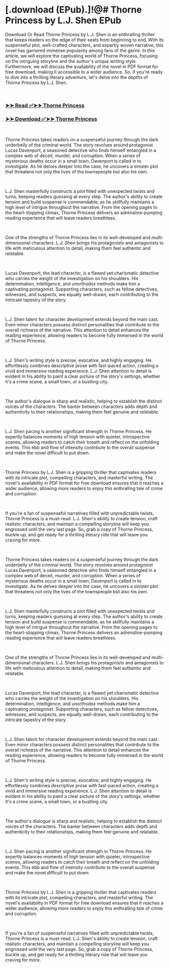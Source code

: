 # [.download (EPub).]!@# Thorne Princess by L.J. Shen EPub

<p>Download Or Read Thorne Princess by L.J. Shen is an enthralling thriller that keeps readers on the edge of their seats from beginning to end. With its suspenseful plot, well-crafted characters, and expertly woven narrative, this novel has garnered immense popularity among fans of the genre. In this article, we will explore the captivating world of Thorne Princess, focusing on the intriguing storyline and the author's unique writing style. Furthermore, we will discuss the availability of the novel in PDF format for free download, making it accessible to a wider audience. So, if you're ready to dive into a thrilling literary adventure, let's delve into the depths of Thorne Princess by L.J. Shen.</p>
<p>&nbsp;</p>

### [➤➤ Read ✅➤➤ Thorne Princess](https://thehelpfulbooks.blogspot.com/id/64395170)

### [➤➤ Download ✅➤➤ Thorne Princess](https://thehelpfulbooks.blogspot.com/id/64395170)

<p>&nbsp;</p>
<p>Thorne Princess takes readers on a suspenseful journey through the dark underbelly of the criminal world. The story revolves around protagonist Lucas Davenport, a seasoned detective who finds himself entangled in a complex web of deceit, murder, and corruption. When a series of mysterious deaths occur in a small town, Davenport is called in to investigate. As he delves deeper into the case, he uncovers a sinister plot that threatens not only the lives of the townspeople but also his own.</p>
<p>&nbsp;</p>
<p>L.J. Shen masterfully constructs a plot filled with unexpected twists and turns, keeping readers guessing at every step. The author's ability to create tension and build suspense is commendable, as he skillfully maintains a high level of intrigue throughout the narrative. From the opening pages to the heart-stopping climax, Thorne Princess delivers an adrenaline-pumping reading experience that will leave readers breathless.</p>
<p>&nbsp;</p>
<p>One of the strengths of Thorne Princess lies in its well-developed and multi-dimensional characters. L.J. Shen brings his protagonists and antagonists to life with meticulous attention to detail, making them feel authentic and relatable.</p>
<p>&nbsp;</p>
<p>Lucas Davenport, the lead character, is a flawed yet charismatic detective who carries the weight of the investigation on his shoulders. His determination, intelligence, and unorthodox methods make him a captivating protagonist. Supporting characters, such as fellow detectives, witnesses, and suspects, are equally well-drawn, each contributing to the intricate tapestry of the story.</p>
<p>&nbsp;</p>
<p>L.J. Shen talent for character development extends beyond the main cast. Even minor characters possess distinct personalities that contribute to the overall richness of the narrative. This attention to detail enhances the reading experience, allowing readers to become fully immersed in the world of Thorne Princess.</p>
<p>&nbsp;</p>
<p>L.J. Shen's writing style is precise, evocative, and highly engaging. He effortlessly combines descriptive prose with fast-paced action, creating a vivid and immersive reading experience. L.J. Shen attention to detail is evident in his ability to paint a clear picture of the story's settings, whether it's a crime scene, a small town, or a bustling city.</p>
<p>&nbsp;</p>
<p>The author's dialogue is sharp and realistic, helping to establish the distinct voices of the characters. The banter between characters adds depth and authenticity to their relationships, making them feel genuine and relatable.</p>
<p>&nbsp;</p>
<p>L.J. Shen pacing is another significant strength in Thorne Princess. He expertly balances moments of high tension with quieter, introspective scenes, allowing readers to catch their breath and reflect on the unfolding events. This ebb and flow of intensity contribute to the overall suspense and make the novel difficult to put down.</p>
<p>&nbsp;</p>
<p>Thorne Princess by L.J. Shen is a gripping thriller that captivates readers with its intricate plot, compelling characters, and masterful writing. The novel's availability in PDF format for free download ensures that it reaches a wider audience, allowing more readers to enjoy this enthralling tale of crime and corruption.</p>
<p>&nbsp;</p>
<p>If you're a fan of suspenseful narratives filled with unpredictable twists, Thorne Princess is a must-read. L.J. Shen's ability to create tension, craft realistic characters, and maintain a compelling storyline will keep you engrossed until the very last page. So, grab a copy of Thorne Princess, buckle up, and get ready for a thrilling literary ride that will leave you craving for more.</p>
<p>&nbsp;</p>
<p>Thorne Princess takes readers on a suspenseful journey through the dark underbelly of the criminal world. The story revolves around protagonist Lucas Davenport, a seasoned detective who finds himself entangled in a complex web of deceit, murder, and corruption. When a series of mysterious deaths occur in a small town, Davenport is called in to investigate. As he delves deeper into the case, he uncovers a sinister plot that threatens not only the lives of the townspeople but also his own.</p>
<p>&nbsp;</p>
<p>L.J. Shen masterfully constructs a plot filled with unexpected twists and turns, keeping readers guessing at every step. The author's ability to create tension and build suspense is commendable, as he skillfully maintains a high level of intrigue throughout the narrative. From the opening pages to the heart-stopping climax, Thorne Princess delivers an adrenaline-pumping reading experience that will leave readers breathless.</p>
<p>&nbsp;</p>
<p>One of the strengths of Thorne Princess lies in its well-developed and multi-dimensional characters. L.J. Shen brings his protagonists and antagonists to life with meticulous attention to detail, making them feel authentic and relatable.</p>
<p>&nbsp;</p>
<p>Lucas Davenport, the lead character, is a flawed yet charismatic detective who carries the weight of the investigation on his shoulders. His determination, intelligence, and unorthodox methods make him a captivating protagonist. Supporting characters, such as fellow detectives, witnesses, and suspects, are equally well-drawn, each contributing to the intricate tapestry of the story.</p>
<p>&nbsp;</p>
<p>L.J. Shen talent for character development extends beyond the main cast. Even minor characters possess distinct personalities that contribute to the overall richness of the narrative. This attention to detail enhances the reading experience, allowing readers to become fully immersed in the world of Thorne Princess.</p>
<p>&nbsp;</p>
<p>L.J. Shen's writing style is precise, evocative, and highly engaging. He effortlessly combines descriptive prose with fast-paced action, creating a vivid and immersive reading experience. L.J. Shen attention to detail is evident in his ability to paint a clear picture of the story's settings, whether it's a crime scene, a small town, or a bustling city.</p>
<p>&nbsp;</p>
<p>The author's dialogue is sharp and realistic, helping to establish the distinct voices of the characters. The banter between characters adds depth and authenticity to their relationships, making them feel genuine and relatable.</p>
<p>&nbsp;</p>
<p>L.J. Shen pacing is another significant strength in Thorne Princess. He expertly balances moments of high tension with quieter, introspective scenes, allowing readers to catch their breath and reflect on the unfolding events. This ebb and flow of intensity contribute to the overall suspense and make the novel difficult to put down.</p>
<p>&nbsp;</p>
<p>Thorne Princess by L.J. Shen is a gripping thriller that captivates readers with its intricate plot, compelling characters, and masterful writing. The novel's availability in PDF format for free download ensures that it reaches a wider audience, allowing more readers to enjoy this enthralling tale of crime and corruption.</p>
<p>&nbsp;</p>
<p>If you're a fan of suspenseful narratives filled with unpredictable twists, Thorne Princess is a must-read. L.J. Shen's ability to create tension, craft realistic characters, and maintain a compelling storyline will keep you engrossed until the very last page. So, grab a copy of Thorne Princess, buckle up, and get ready for a thrilling literary ride that will leave you craving for more.</p>
<p>&nbsp;</p>
